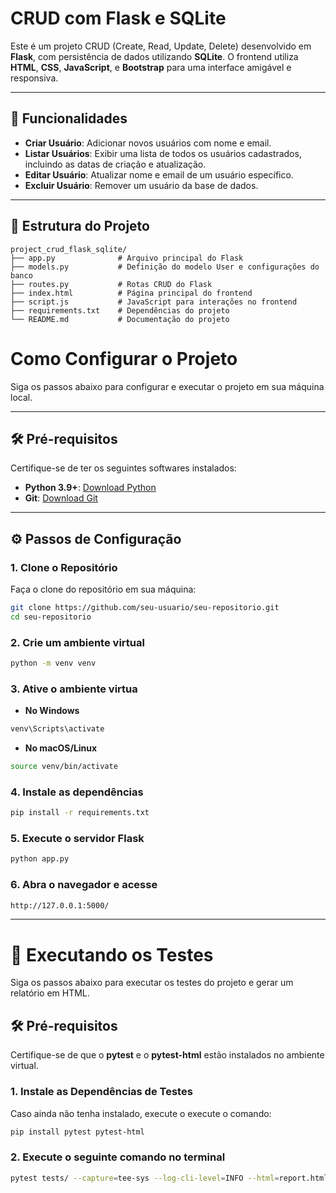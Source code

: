 # CRUD com Flask e SQLite

Este é um projeto CRUD (Create, Read, Update, Delete) desenvolvido em **Flask**, com persistência de dados utilizando **SQLite**. O frontend utiliza **HTML**, **CSS**, **JavaScript**, e **Bootstrap** para uma interface amigável e responsiva.

---

## 🚀 Funcionalidades

- **Criar Usuário**: Adicionar novos usuários com nome e email.
- **Listar Usuários**: Exibir uma lista de todos os usuários cadastrados, incluindo as datas de criação e atualização.
- **Editar Usuário**: Atualizar nome e email de um usuário específico.
- **Excluir Usuário**: Remover um usuário da base de dados.

---

## 📂 Estrutura do Projeto

```plaintext
project_crud_flask_sqlite/
├── app.py              # Arquivo principal do Flask
├── models.py           # Definição do modelo User e configurações do banco
├── routes.py           # Rotas CRUD do Flask
├── index.html          # Página principal do frontend
├── script.js           # JavaScript para interações no frontend
├── requirements.txt    # Dependências do projeto
└── README.md           # Documentação do projeto
```

# Como Configurar o Projeto

Siga os passos abaixo para configurar e executar o projeto em sua máquina local.

---

## 🛠️ Pré-requisitos

Certifique-se de ter os seguintes softwares instalados:

- **Python 3.9+**: [Download Python](https://www.python.org/downloads/)
- **Git**: [Download Git](https://git-scm.com/)

---

## ⚙️ Passos de Configuração

### 1. Clone o Repositório

Faça o clone do repositório em sua máquina:

```bash
git clone https://github.com/seu-usuario/seu-repositorio.git
cd seu-repositorio
```

### 2. Crie um ambiente virtual

```bash
python -m venv venv
```

### 3. Ative o ambiente virtua

- **No Windows**
```bash
venv\Scripts\activate
```

- **No macOS/Linux**
```bash
source venv/bin/activate
```

### 4. Instale as dependências

```bash
pip install -r requirements.txt
```

### 5. Execute o servidor Flask

```bash
python app.py
```
### 6. Abra o navegador e acesse

```bash
http://127.0.0.1:5000/
```
---

# 🧪 Executando os Testes

Siga os passos abaixo para executar os testes do projeto e gerar um relatório em HTML.

## 🛠️ Pré-requisitos

Certifique-se de que o **pytest** e o **pytest-html** estão instalados no ambiente virtual.

### 1. Instale as Dependências de Testes

Caso ainda não tenha instalado, execute o execute o comando:

```bash
pip install pytest pytest-html
```

### 2. Execute o seguinte comando no terminal

```bash
pytest tests/ --capture=tee-sys --log-cli-level=INFO --html=report.html
```
